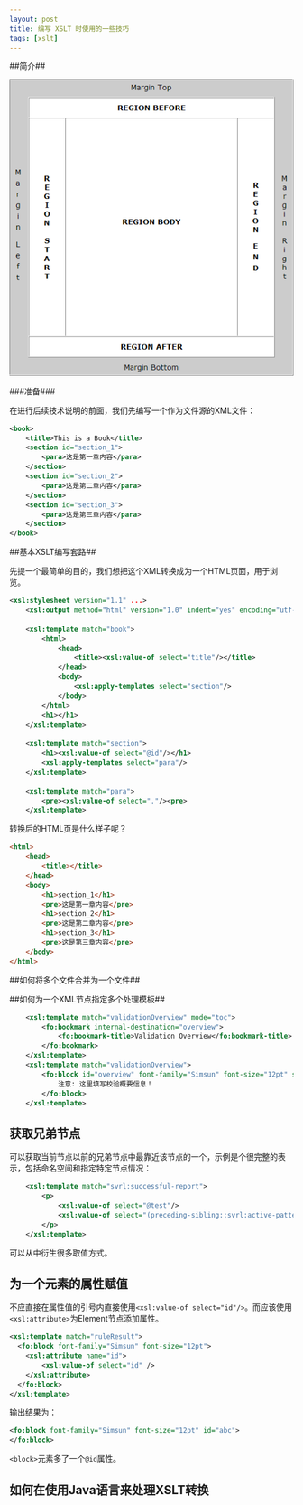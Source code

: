```yaml
---
layout: post
title: 编写 XSLT 时使用的一些技巧
tags: [xslt]
---
```


##简介##

![用例及交互图](/resources/xslfo_pages_01.gif)

###准备###

在进行后续技术说明的前面，我们先编写一个作为文件源的XML文件：

``` xml
<book>
	<title>This is a Book</title>
	<section id="section_1">
		<para>这是第一章内容</para>
	</section>
	<section id="section_2">
		<para>这是第二章内容</para>
	</section>
	<section id="section_3">
		<para>这是第三章内容</para>
	</section>
</book>
```

##基本XSLT编写套路##

先提一个最简单的目的，我们想把这个XML转换成为一个HTML页面，用于浏览。

``` xml
<xsl:stylesheet version="1.1" ...>
	<xsl:output method="html" version="1.0" indent="yes" encoding="utf-8"/>
	
	<xsl:template match="book">
		<html>
			<head>
				<title><xsl:value-of select="title"/></title>
			</head>
			<body>
				<xsl:apply-templates select="section"/>
			</body>
		</html>
		<h1></h1>
	</xsl:template>
	
	<xsl:template match="section">
		<h1><xsl:value-of select="@id"/></h1>
		<xsl:apply-templates select="para"/>
	</xsl:template>
	
	<xsl:template match="para">
		<pre><xsl:value-of select="."/><pre>
	</xsl:template>
```

转换后的HTML页是什么样子呢？

``` html
<html>
	<head>
		<title></title>
	</head>
	<body>
		<h1>section_1</h1>
		<pre>这是第一章内容</pre>
		<h1>section_2</h1>
		<pre>这是第二章内容</pre>
		<h1>section_3</h1>
		<pre>这是第三章内容</pre>
	</body>
</html>
``` 

##如何将多个文件合并为一个文件##


##如何为一个XML节点指定多个处理模板##

``` xml
	<xsl:template match="validationOverview" mode="toc">
		<fo:bookmark internal-destination="overview">
      		<fo:bookmark-title>Validation Overview</fo:bookmark-title>
    	</fo:bookmark>
	</xsl:template>
	<xsl:template match="validationOverview">
		<fo:block id="overview" font-family="Simsun" font-size="12pt" space-after.optimum="6pt" margin-left="6pt">
			注意: 这里填写校验概要信息！ 
        </fo:block>
	</xsl:template>
```


获取兄弟节点
----

可以获取当前节点以前的兄弟节点中最靠近该节点的一个，示例是个很完整的表示，包括命名空间和指定特定节点情况：

``` xml
    <xsl:template match="svrl:successful-report">
        <p>
        	<xsl:value-of select="@test"/>
        	<xsl:value-of select="(preceding-sibling::svrl:active-pattern)[last()]/@id"/>
        </p>
    </xsl:template>
```

可以从中衍生很多取值方式。

为一个元素的属性赋值
----

不应直接在属性值的引号内直接使用``<xsl:value-of select="id"/>``。而应该使用``<xsl:attribute>``为Element节点添加属性。

``` xml
<xsl:template match="ruleResult">
  <fo:block font-family="Simsun" font-size="12pt">
  	<xsl:attribute name="id">
  		<xsl:value-of select="id" />
  	</xsl:attribute>
  </fo:block>
</xsl:template>
```

输出结果为：

```xml
<fo:block font-family="Simsun" font-size="12pt" id="abc">
</fo:block>
```

``<block>``元素多了一个``@id``属性。

如何在使用Java语言来处理XSLT转换
----

